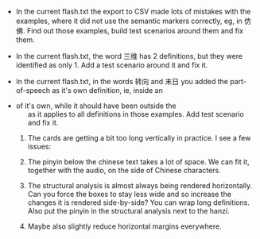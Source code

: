 
* In the current flash.txt the export to CSV made lots of mistakes with the examples, where it did not use the semantic markers correctly, eg, in 仿佛. Find out those examples, build test scenarios around them and fix them.

* In the current flash.txt, the word 三维 has 2 definitions, but they were identified as only 1. Add a test scenario around it and fix it.

* In the current flash.txt, in the words 转向 and 末日 you added the part-of-speech as it's own definition, ie, inside an <li> of it's own, while it should have been outside the <ol> as it applies to all definitions in those examples. Add test scenario and fix it.

* The cards are getting a bit too long vertically in practice. I see a few issues: 
* The pinyin below the chinese text takes a lot of space. We can fit it, together with the audio, on the side of Chinese characters.
* The structural analysis is almost always being rendered horizontally. Can you force the boxes to stay less wide and
so increase the changes it is rendered side-by-side? You can wrap long definitions. Also put the pinyin in the structural analysis next to the hanzi.
* Maybe also slightly reduce horizontal margins everywhere.